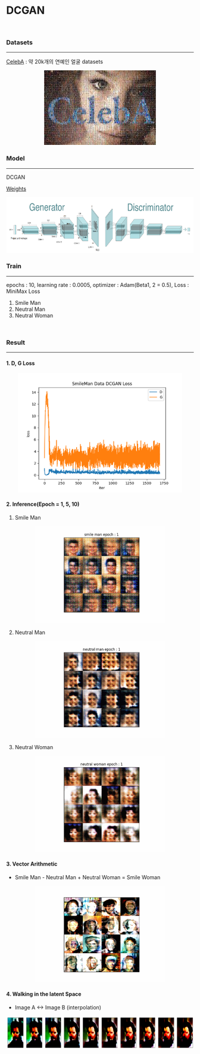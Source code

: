 # DCGAN
<br/>

### Datasets
-------------------
<a href='https://mmlab.ie.cuhk.edu.hk/projects/CelebA.html'>CelebA</a> : 약 20k개의 연예인 얼굴 datasets

<p align="center">
  <img src="./result/celeba.jfif" width="300" height="200"/>
</p>

### Model
-------------------
DCGAN

<a href='https://drive.google.com/drive/folders/1LtAKipP0b6bzJz09njBBAYZRVnkU211y?usp=drive_link'>Weights</a>
<p align="center">
  <img src="./result/model.png" width="700" height="150"/>
</p>


### Train
-------------------
epochs : 10, learning rate : 0.0005, optimizer : Adam(Beta1, 2 = 0.5), Loss : MiniMax Loss <br>
1. Smile Man
2. Neutral Man
3. Neutral Woman

<br/>

### Result
-------------------
#### 1. D, G Loss
<p align="center">
  <img src="./result/SmileMan.png" width="440" height="320"/>
</p>

#### 2. Inference(Epoch = 1, 5, 10)
1. Smile Man
<p align="center">
  <img src="./result/smile_man_epoch.gif" width="350" height="260"/>
</p>

2. Neutral Man
<p align="center">
  <img src="./result/neutral_man_epoch.gif" width="350" height="260"/>
</p>

3. Neutral Woman
<p align="center">
  <img src="./result/neutral_woman_epoch.gif" width="350" height="260"/>
</p>

#### 3. Vector Arithmetic
* Smile Man - Neutral Man + Neutral Woman = Smile Woman
<p align="center">
  <img src="./result/vector arithmetic.gif" width="350" height="260"/>
</p>

#### 4. Walking in the latent Space
* Image A <-> Image B (interpolation)
<p align="center">
  <img src="./result/Walking in the latent Space 2.png" width="900" height="90"/>
</p>
